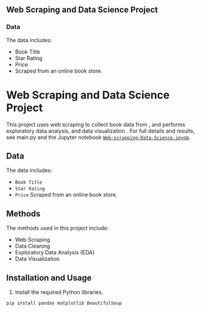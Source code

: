 ## Web Scraping and Data Science Project



### Data
The data includes:

* Book Title
* Star Rating
* Price
* Scraped from an online book store.


# Web Scraping and Data Science Project

This project uses web scraping to collect book data from , and performs exploratory data analysis, and data visualization . For full details and results, see main.py and the Jupyter notebook [`Web-scrapping-Data-Science.ipynb`](https://link-to-your-notebook).

## Data

The data includes:
- `Book Title`
- `Star Rating`
- `Price`
Scraped from an online book store.

## Methods

The methods used in this project include:
- Web Scraping
- Data Cleaning
- Exploratory Data Analysis (EDA)
- Data Visualization

## Installation and Usage

1. Install the required Python libraries.
```python
pip install pandas matplotlib BeautifulSoup
